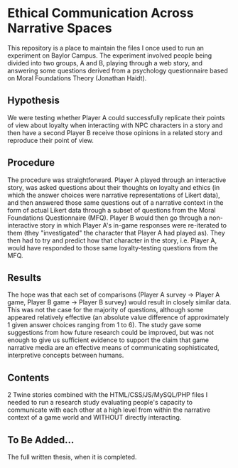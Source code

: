 # Ethical Communication Across Narrative Spaces

This repository is a place to maintain the files I once used to run an experiment on Baylor Campus. The experiment involved people being divided into two groups, A and B, playing through a web story, and answering some questions derived from a psychology questionnaire based on Moral Foundations Theory (Jonathan Haidt).

## Hypothesis
We were testing whether Player A could successfully replicate their points of view about loyalty when interacting with NPC characters in a story and then have a second Player B receive those opinions in a related story and reproduce their point of view.

## Procedure
The procedure was straightforward. Player A played through an interactive story, was asked questions about their thoughts on loyalty and ethics (in which the answer choices were narrative representations of Likert data), and then answered those same questions out of a narrative context in the form of actual Likert data through a subset of questions from the Moral Foundations Questionnaire (MFQ). Player B would then go through a non-interactive story in which Player A's in-game responses were re-iterated to them (they "investigated" the character that Player A had played as). They then had to try and predict how that character in the story, i.e. Player A, would have responded to those same loyalty-testing questions from the MFQ.

## Results
The hope was that each set of comparisons (Player A survey -> Player A game, Player B game -> Player B survey) would result in closely similar data. This was not the case for the majority of questions, although some appeared relatively effective (an absolute value difference of approximately 1 given answer choices ranging from 1 to 6). The study gave some suggestions from how future research could be improved, but was not enough to give us sufficient evidence to support the claim that game narrative media are an effective means of communicating sophisticated, interpretive concepts between humans.

## Contents
2 Twine stories combined with the HTML/CSS/JS/MySQL/PHP files I needed to run a research study evaluating people's capacity to communicate with each other at a high level from within the narrative context of a game world and WITHOUT directly interacting.

## To Be Added...
The full written thesis, when it is completed.
